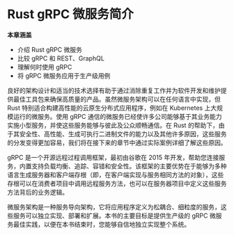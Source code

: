 # Rust gRPC 微服务简介

**本章涵盖**

- 介绍 Rust gRPC 微服务
- 比较 gRPC 和 REST、GraphQL
- 理解何时使用 gRPC
- 将 gRPC 微服务应用于生产级用例

良好的架构设计和适当的技术选择有助于通过消除重复工作并为软件开发和维护提供最佳工具包来确保高质量的产品。虽然微服务架构可以在任何语言中实现，但 Rust 特别适合构建高性能的云原生分布式应用程序，例如在 Kubernetes 上大规模运行的微服务。使用 gRPC 通信的微服务已经使许多公司能够基于其业务能力实施小型服务，并使这些服务能够与彼此及公众顺畅通信。在 Rust 的帮助下，由于其安全性、高性能、生成可执行二进制文件的能力以及其他许多原因，这些服务的分发变得更加容易，我们将在接下来的章节中通过实际案例详细了解这些原因。

gRPC 是一个开源远程过程调用框架，最初由谷歌在 2015 年开发，帮助您连接服务，内置支持负载均衡、追踪、容错和安全性。该框架的主要优势在于能够为多种语言生成服务器和客户端存根（即，在客户端实现与服务相同方法的对象），这些存根可以在消费者项目中调用远程服务方法，也可以在服务器项目中定义这些服务方法背后的业务逻辑。

微服务架构是一种服务导向架构，它将应用程序定义为松耦合、细粒度的服务，这些服务可以独立实现、部署和扩展。本书的主要目标是提供生产级的 gRPC 微服务最佳实践，以便在本书结束时，您能够自信地独立实现整个系统。

